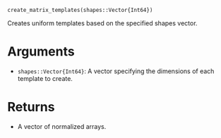 ```
create_matrix_templates(shapes::Vector{Int64})
```

Creates uniform templates based on the specified shapes vector.

# Arguments

  * `shapes::Vector{Int64}`: A vector specifying the dimensions of each template to create.

# Returns

  * A vector of normalized arrays.

